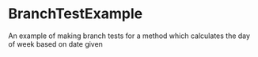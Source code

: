 # BranchTestExample
An example of making branch tests for a method which calculates the day of week based on date given
